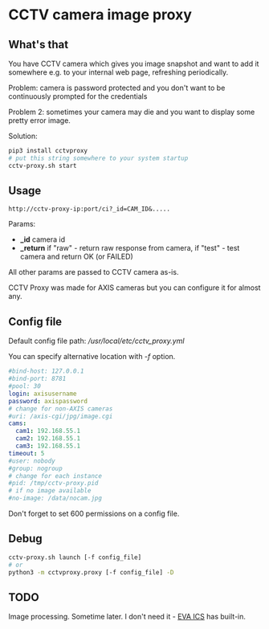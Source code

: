 # CCTV camera image proxy

## What's that

You have CCTV camera which gives you image snapshot and want to add it
somewhere e.g. to your internal web page, refreshing periodically.

Problem: camera is password protected and you don't want to be continuously
prompted for the credentials

Problem 2: sometimes your camera may die and you want to display some pretty
error image.

Solution:

```bash
pip3 install cctvproxy
# put this string somewhere to your system startup
cctv-proxy.sh start
```

## Usage

```
http://cctv-proxy-ip:port/ci?_id=CAM_ID&.....
```

Params:

* **_id** camera id
* **_return** if "raw" - return raw response from camera, if "test" - test
  camera and return OK (or FAILED)

All other params are passed to CCTV camera as-is.

CCTV Proxy was made for AXIS cameras but you can configure it for almost any.

## Config file

Default config file path: */usr/local/etc/cctv_proxy.yml*

You can specify alternative location with *-f* option.

```yaml
#bind-host: 127.0.0.1
#bind-port: 8781
#pool: 30
login: axisusername
password: axispassword
# change for non-AXIS cameras
#uri: /axis-cgi/jpg/image.cgi
cams:
  cam1: 192.168.55.1
  cam2: 192.168.55.1
  cam3: 192.168.55.1
timeout: 5
#user: nobody
#group: nogroup
# change for each instance
#pid: /tmp/cctv-proxy.pid
# if no image available
#no-image: /data/nocam.jpg
```

Don't forget to set 600 permissions on a config file.

## Debug

```bash
cctv-proxy.sh launch [-f config_file]
# or
python3 -m cctvproxy.proxy [-f config_file] -D
```

## TODO

Image processing. Sometime later. I don't need it - [EVA
ICS](https://www.eva-ics.com/) has built-in.
